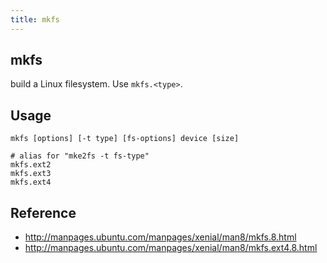 ```yaml
---
title: mkfs
---
```


## mkfs
build a Linux filesystem.
Use `mkfs.<type>`.

## Usage

```
mkfs [options] [-t type] [fs-options] device [size]
```

```
# alias for "mke2fs -t fs-type"
mkfs.ext2
mkfs.ext3
mkfs.ext4
```

## Reference
* http://manpages.ubuntu.com/manpages/xenial/man8/mkfs.8.html
* http://manpages.ubuntu.com/manpages/xenial/man8/mkfs.ext4.8.html
